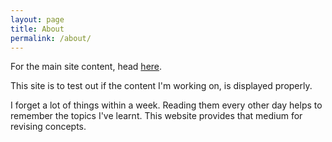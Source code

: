 ```yaml
---
layout: page
title: About
permalink: /about/
---
```


For the main site content, head [here][main-content].

This site is to test out if the content I'm working on, is displayed properly.

I forget a lot of things within a week. Reading them every other day helps to remember the topics I've learnt. This website provides that medium for revising concepts.

[main-content]: https://siddhesh2263.github.io/portfolio/